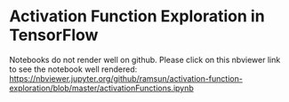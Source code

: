 # Activation Function Exploration in TensorFlow 
Notebooks do not render well on github.  Please click on this nbviewer link to see the notebook well rendered:  
https://nbviewer.jupyter.org/github/ramsun/activation-function-exploration/blob/master/activationFunctions.ipynb
